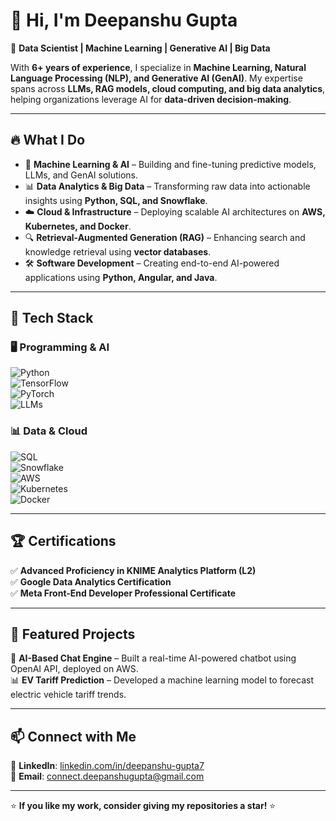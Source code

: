 # 👋 Hi, I'm Deepanshu Gupta  

🚀 **Data Scientist | Machine Learning | Generative AI | Big Data**  

With **6+ years of experience**, I specialize in **Machine Learning, Natural Language Processing (NLP), and Generative AI (GenAI)**. My expertise spans across **LLMs, RAG models, cloud computing, and big data analytics**, helping organizations leverage AI for **data-driven decision-making**.  

---

## 🔥 What I Do  

- 🧠 **Machine Learning & AI** – Building and fine-tuning predictive models, LLMs, and GenAI solutions.  
- 📊 **Data Analytics & Big Data** – Transforming raw data into actionable insights using **Python, SQL, and Snowflake**.  
- ☁️ **Cloud & Infrastructure** – Deploying scalable AI architectures on **AWS, Kubernetes, and Docker**.  
- 🔍 **Retrieval-Augmented Generation (RAG)** – Enhancing search and knowledge retrieval using **vector databases**.  
- 🛠️ **Software Development** – Creating end-to-end AI-powered applications using **Python, Angular, and Java**.  

---

## 🔧 Tech Stack  

### **🖥️ Programming & AI**  
![Python](https://img.shields.io/badge/-Python-3776AB?logo=python&logoColor=white&style=flat)  
![TensorFlow](https://img.shields.io/badge/-TensorFlow-FF6F00?logo=tensorflow&logoColor=white&style=flat)  
![PyTorch](https://img.shields.io/badge/-PyTorch-EE4C2C?logo=pytorch&logoColor=white&style=flat)  
![LLMs](https://img.shields.io/badge/-LLMs-663399?logo=OpenAI&logoColor=white&style=flat)  

### **📊 Data & Cloud**  
![SQL](https://img.shields.io/badge/-SQL-CC2927?logo=MicrosoftSQLServer&logoColor=white&style=flat)  
![Snowflake](https://img.shields.io/badge/-Snowflake-29B5E8?logo=snowflake&logoColor=white&style=flat)  
![AWS](https://img.shields.io/badge/-AWS-232F3E?logo=amazonaws&logoColor=white&style=flat)  
![Kubernetes](https://img.shields.io/badge/-Kubernetes-326CE5?logo=kubernetes&logoColor=white&style=flat)  
![Docker](https://img.shields.io/badge/-Docker-2496ED?logo=docker&logoColor=white&style=flat)  

---

## 🏆 Certifications  

✅ **Advanced Proficiency in KNIME Analytics Platform (L2)**  
✅ **Google Data Analytics Certification**  
✅ **Meta Front-End Developer Professional Certificate**  

---

## 📂 Featured Projects  

🚀 **AI-Based Chat Engine** – Built a real-time AI-powered chatbot using OpenAI API, deployed on AWS.  
📊 **EV Tariff Prediction** – Developed a machine learning model to forecast electric vehicle tariff trends.  

---

## 📫 Connect with Me  

💼 **LinkedIn**: [linkedin.com/in/deepanshu-gupta7](https://linkedin.com/in/deepanshu-gupta7)   
📧 **Email**: connect.deepanshugupta@gmail.com 

---

⭐ **If you like my work, consider giving my repositories a star!** ⭐  
